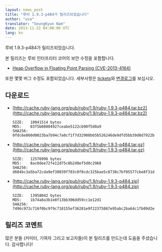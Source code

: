 ```yaml
---
layout: news_post
title: "루비 1.9.3-p484가 릴리즈되었습니다"
author: "usa"
translator: "SeungKyun Nam"
date: 2013-11-22 04:00:00 UTC
lang: ko
---
```


루비 1.9.3-p484가 릴리즈되었습니다.

본 릴리즈는 루비 인터프리터 코어의 보안 수정을 포함합니다.

 * [Heap Overflow in Floating Point Parsing (CVE-2013-4164)](/ko/news/2013/11/22/heap-overflow-in-floating-point-parsing-cve-2013-4164/)

또한 몇몇 버그 수정도 포함되었습니다.
세부사항은 [tickets](https://bugs.ruby-lang.org/projects/ruby-193/issues?set_filter=1&amp;status_id=5)와 [변경로그](http://svn.ruby-lang.org/repos/ruby/tags/v1_9_3_484/ChangeLog)를 보십시오.

## 다운로드

* [http://cache.ruby-lang.org/pub/ruby/1.9/ruby-1.9.3-p484.tar.bz2](http://cache.ruby-lang.org/pub/ruby/1.9/ruby-1.9.3-p484.tar.bz2)

      SIZE:   10041514 bytes
      MD5:    03f5b08804927ceabe5122cb90f5d0a9
      SHA256: 0fdc6e860d0023ba7b94c7a0cf1f7d32908b65b526246de9dfd5bb39d0d7922b

* [http://cache.ruby-lang.org/pub/ruby/1.9/ruby-1.9.3-p484.tar.gz](http://cache.ruby-lang.org/pub/ruby/1.9/ruby-1.9.3-p484.tar.gz)

      SIZE:   12576996 bytes
      MD5:    8ac0dee72fe12d75c8b2d0ef5d0c2968
      SHA256: d684bc3a5ba72cda9ef30039f783c0f8cdc325bae5c8738c7bf05577cbe8f31d

* [http://cache.ruby-lang.org/pub/ruby/1.9/ruby-1.9.3-p484.zip](http://cache.ruby-lang.org/pub/ruby/1.9/ruby-1.9.3-p484.zip)

      SIZE:   13958042 bytes
      MD5:    1b74a8a3b1e8f13bb306dd59cc1e12d1
      SHA256: 7496c972c716f0bc9f9c718155ef36281e9f22375867e95abc2ba64c1fb09d2e

## 릴리즈 코멘트

많은 분들 (커미터, 기여자 그리고 보고자들)이 본 릴리즈를 만드는데 도움을 주셨습니다.
감사합니다!
